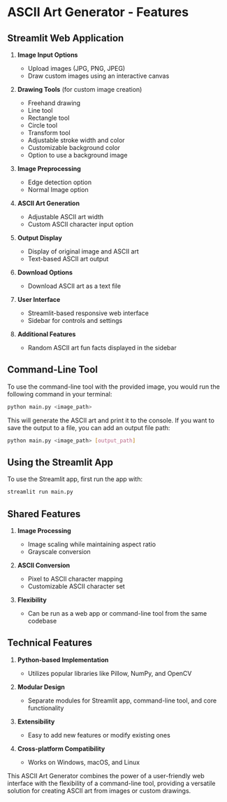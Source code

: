 # ASCII Art Generator - Features

## Streamlit Web Application

1. **Image Input Options**
   - Upload images (JPG, PNG, JPEG)
   - Draw custom images using an interactive canvas

2. **Drawing Tools** (for custom image creation)
   - Freehand drawing
   - Line tool
   - Rectangle tool
   - Circle tool
   - Transform tool
   - Adjustable stroke width and color
   - Customizable background color
   - Option to use a background image

3. **Image Preprocessing**
   - Edge detection option
   - Normal Image option

4. **ASCII Art Generation**
   - Adjustable ASCII art width
   - Custom ASCII character input option

5. **Output Display**
   - Display of original image and ASCII art
   - Text-based ASCII art output

6. **Download Options**
   - Download ASCII art as a text file

7. **User Interface**
   - Streamlit-based responsive web interface
   - Sidebar for controls and settings

8. **Additional Features**
   - Random ASCII art fun facts displayed in the sidebar

## Command-Line Tool

To use the command-line tool with the provided image, you would run the following command in your terminal:
```bash
python main.py <image_path>
```
This will generate the ASCII art and print it to the console. If you want to save the output to a file, you can add an output file path:
```bash
python main.py <image_path> [output_path]
```

## Using the Streamlit App
To use the Streamlit app, first run the app with:
```bash
streamlit run main.py
```

## Shared Features

1. **Image Processing**
   - Image scaling while maintaining aspect ratio
   - Grayscale conversion

2. **ASCII Conversion**
   - Pixel to ASCII character mapping
   - Customizable ASCII character set

3. **Flexibility**
   - Can be run as a web app or command-line tool from the same codebase

## Technical Features

1. **Python-based Implementation**
   - Utilizes popular libraries like Pillow, NumPy, and OpenCV

2. **Modular Design**
   - Separate modules for Streamlit app, command-line tool, and core functionality

3. **Extensibility**
   - Easy to add new features or modify existing ones

4. **Cross-platform Compatibility**
   - Works on Windows, macOS, and Linux

This ASCII Art Generator combines the power of a user-friendly web interface with the flexibility of a command-line tool, providing a versatile solution for creating ASCII art from images or custom drawings.